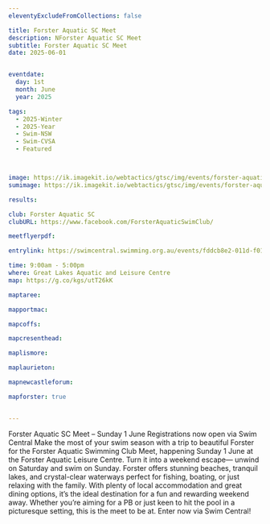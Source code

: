 ```yaml
---
eleventyExcludeFromCollections: false

title: Forster Aquatic SC Meet
description: NForster Aquatic SC Meet
subtitle: Forster Aquatic SC Meet
date: 2025-06-01


eventdate:
  day: 1st
  month: June
  year: 2025

tags:
  - 2025-Winter
  - 2025-Year
  - Swim-NSW
  - Swim-CVSA
  - Featured



image: https://ik.imagekit.io/webtactics/gtsc/img/events/forster-aquatic-600x400-white.jpg
sumimage: https://ik.imagekit.io/webtactics/gtsc/img/events/forster-aquatic-400x600-white.jpg

results: 

club: Forster Aquatic SC
clubURL: https://www.facebook.com/ForsterAquaticSwimClub/

meetflyerpdf: 

entrylink: https://swimcentral.swimming.org.au/events/fddcb8e2-011d-f011-998a-000d3ad241ab/nominations

time: 9:00am - 5:00pm
where: Great Lakes Aquatic and Leisure Centre
map: https://g.co/kgs/utT26kK

maptaree: 

mapportmac:

mapcoffs:

mapcresenthead:

maplismore: 

maplaurieton: 

mapnewcastleforum: 

mapforster: true


---
```


Forster Aquatic SC Meet – Sunday 1 June
Registrations now open via Swim Central
Make the most of your swim season with a trip to beautiful Forster for the Forster Aquatic Swimming Club Meet, happening Sunday 1 June at the Forster Aquatic Leisure Centre.
Turn it into a weekend escape— unwind on Saturday and swim on Sunday. Forster offers stunning beaches, tranquil lakes, and crystal-clear waterways perfect for fishing, boating, or just relaxing with the family. With plenty of local accommodation and great dining options, it’s the ideal destination for a fun and rewarding weekend away.
Whether you’re aiming for a PB or just keen to hit the pool in a picturesque setting, this is the meet to be at.
Enter now via Swim Central!